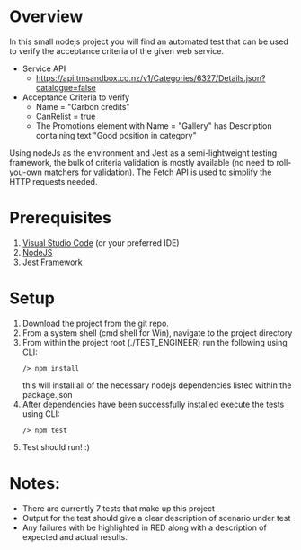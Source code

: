 # Overview

In this small nodejs project you will find an automated test that can be used 
to verify the acceptance criteria of the given web service.

- Service API
  - https://api.tmsandbox.co.nz/v1/Categories/6327/Details.json?catalogue=false
- Acceptance Criteria to verify
  - Name = "Carbon credits"
  - CanRelist = true
  - The Promotions element with Name = "Gallery" has Description containing text "Good position in category"

Using nodeJs as the environment and Jest as a semi-lightweight testing framework, the bulk of criteria validation is mostly available (no need to roll-you-own matchers for validation).  The Fetch API is used
to simplify the HTTP requests needed. 



# Prerequisites

1. [Visual Studio Code](https://code.visualstudio.com/) (or your preferred IDE)
2. [NodeJS](https://nodejs.org/en/)
3. [Jest Framework](https://jestjs.io/)



# Setup

1. Download the project from the git repo.
2. From a system shell (cmd shell for Win), navigate to the project directory
3. From within the project root (./TEST_ENGINEER) run the following using CLI:
     ```
     /> npm install
     ```
     this will install all of the necessary nodejs dependencies listed
     within the package.json
4. After dependencies have been successfully installed execute the tests using CLI:
    ```
    /> npm test
    ```
5. Test should run! :)

# Notes:

- There are currently 7 tests that make up this project
- Output for the test should give a clear description of scenario under test
- Any failures with be highlighted in RED along with a description of expected and actual results.
